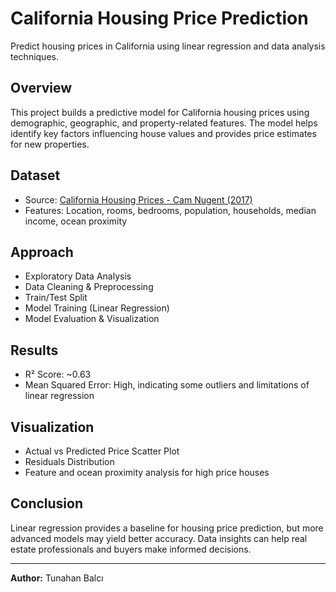 # California Housing Price Prediction

Predict housing prices in California using linear regression and data analysis techniques.

## Overview
This project builds a predictive model for California housing prices using demographic, geographic, and property-related features. The model helps identify key factors influencing house values and provides price estimates for new properties.

## Dataset
- Source: [California Housing Prices - Cam Nugent (2017)](https://www.kaggle.com/datasets/camnugent/california-housing-prices)
- Features: Location, rooms, bedrooms, population, households, median income, ocean proximity

## Approach
- Exploratory Data Analysis
- Data Cleaning & Preprocessing
- Train/Test Split
- Model Training (Linear Regression)
- Model Evaluation & Visualization

## Results
- R² Score: ~0.63
- Mean Squared Error: High, indicating some outliers and limitations of linear regression

## Visualization
- Actual vs Predicted Price Scatter Plot
- Residuals Distribution
- Feature and ocean proximity analysis for high price houses

## Conclusion
Linear regression provides a baseline for housing price prediction, but more advanced models may yield better accuracy. Data insights can help real estate professionals and buyers make informed decisions.

---

**Author:**
Tunahan Balcı
